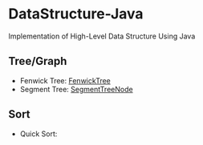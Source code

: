 # DataStructure-Java
Implementation of High-Level Data Structure Using Java
## Tree/Graph
- Fenwick Tree: [FenwickTree](https://github.com/KevinDeng31/DataStructure-Java/blob/master/FenwickTree.java)
- Segment Tree: [SegmentTreeNode](https://github.com/KevinDeng31/DataStructure-Java/blob/master/SegmentTreeNode.java) 
## Sort
- Quick Sort:[]()
